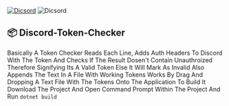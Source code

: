[![Dicsord](https://img.shields.io/badge/Discord-Join%20Our%20Discord-7289DA?style=flat)](https://discord.gg/VNZ5ekXKh5)
![Dicsord](https://img.shields.io/badge/Version-1.0.0-CD3255?style=flat)

## 📦 Discord-Token-Checker

Basically A Token Checker Reads Each Line, Adds Auth Headers To Discord With The Token And Checks If The Result Dosen't Contain Unauthroized Therefore Signifying Its A Valid Token Else It Will Mark As Invalid Also Appends The Text In A File With Working Tokens Works By Drag And Dropping A Text File With The Tokens Onto The Application To Build It Download The Project And Open Command Prompt Within The Project And Run ``dotnet build``
